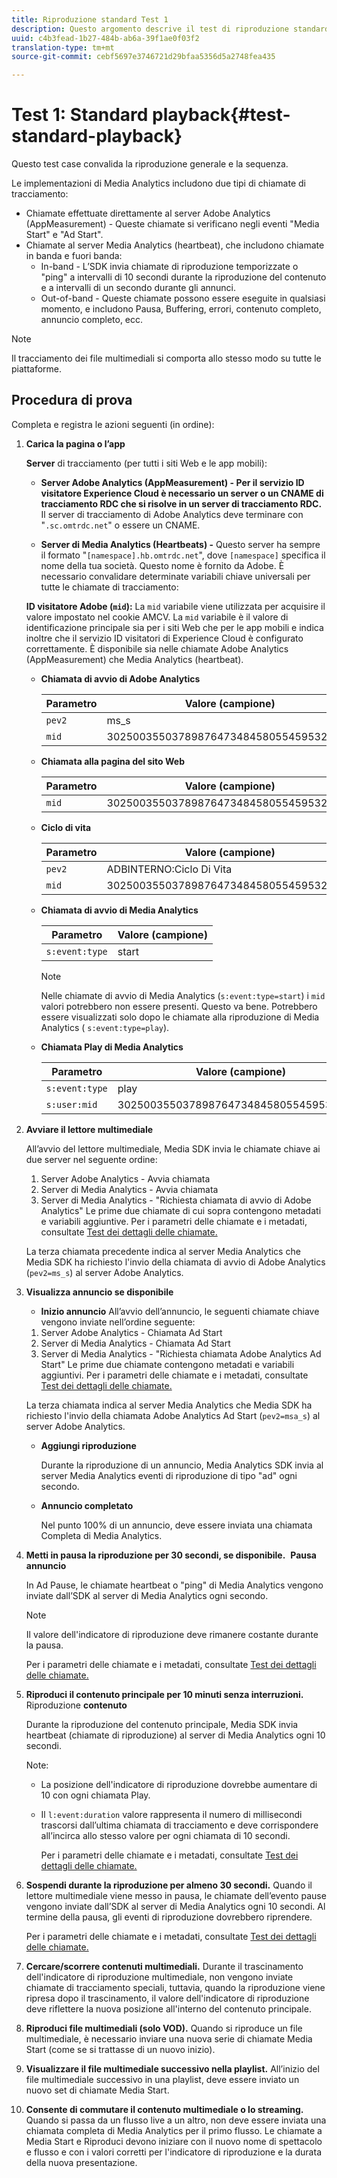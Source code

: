 ```yaml
---
title: Riproduzione standard Test 1
description: Questo argomento descrive il test di riproduzione standard utilizzato per la convalida.
uuid: c4b3fead-1b27-484b-ab6a-39f1ae0f03f2
translation-type: tm+mt
source-git-commit: cebf5697e3746721d29bfaa5356d5a2748fea435

---
```



# Test 1: Standard playback{#test-standard-playback}

Questo test case convalida la riproduzione generale e la sequenza.

Le implementazioni di Media Analytics includono due tipi di chiamate di tracciamento:
* Chiamate effettuate direttamente al server Adobe Analytics (AppMeasurement) - Queste chiamate si verificano negli eventi &quot;Media Start&quot; e &quot;Ad Start&quot;.
* Chiamate al server Media Analytics (heartbeat), che includono chiamate in banda e fuori banda:
   * In-band - L’SDK invia chiamate di riproduzione temporizzate o &quot;ping&quot; a intervalli di 10 secondi durante la riproduzione del contenuto e a intervalli di un secondo durante gli annunci.
   * Out-of-band - Queste chiamate possono essere eseguite in qualsiasi momento, e includono Pausa, Buffering, errori, contenuto completo, annuncio completo, ecc.

>[!NOTE]
>Il tracciamento dei file multimediali si comporta allo stesso modo su tutte le piattaforme.

## Procedura di prova

Completa e registra le azioni seguenti (in ordine):

1. **Carica la pagina o l’app**

   **Server** di tracciamento (per tutti i siti Web e le app mobili):

   * **Server Adobe Analytics (AppMeasurement) - Per il servizio ID visitatore Experience Cloud è necessario un server o un CNAME di tracciamento RDC che si risolve in un server di tracciamento RDC.** Il server di tracciamento di Adobe Analytics deve terminare con &quot;`.sc.omtrdc.net`&quot; o essere un CNAME.

   * **Server di Media Analytics (Heartbeats) -** Questo server ha sempre il formato &quot;`[namespace].hb.omtrdc.net`&quot;, dove `[namespace]` specifica il nome della tua società. Questo nome è fornito da Adobe.
   È necessario convalidare determinate variabili chiave universali per tutte le chiamate di tracciamento:

   **ID visitatore Adobe (`mid`):** La `mid` variabile viene utilizzata per acquisire il valore impostato nel cookie AMCV. La `mid` variabile è il valore di identificazione principale sia per i siti Web che per le app mobili e indica inoltre che il servizio ID visitatori di Experience Cloud è configurato correttamente. È disponibile sia nelle chiamate Adobe Analytics (AppMeasurement) che Media Analytics (heartbeat).

   * **Chiamata di avvio di Adobe Analytics**

      | Parametro | Valore (campione) |
      |---|---|
      | `pev2` | ms_s |
      | `mid` | 30250035503789876473484580554595324209 |

   * **Chiamata alla pagina del sito Web**

      | Parametro | Valore (campione) |
      |---|---|
      | `mid` | 30250035503789876473484580554595324209 |

   * **Ciclo di vita**

      | Parametro | Valore (campione) |
      |---|---|
      | `pev2` | ADBINTERNO:Ciclo Di Vita |
      | `mid` | 30250035503789876473484580554595324209 |

   * **Chiamata di avvio di Media Analytics**

      | Parametro | Valore (campione) |
      |---|---|
      | `s:event:type` | start |

      >[!NOTE]
      >
      >Nelle chiamate di avvio di Media Analytics (`s:event:type=start`) i `mid` valori potrebbero non essere presenti. Questo va bene. Potrebbero essere visualizzati solo dopo le chiamate alla riproduzione di Media Analytics ( `s:event:type=play`).

   * **Chiamata Play di Media Analytics**

      | Parametro | Valore (campione) |
      |---|---|
      | `s:event:type` | play |
      | `s:user:mid` | 30250035503789876473484580554595324209 |


1. **Avviare il lettore multimediale**

   All’avvio del lettore multimediale, Media SDK invia le chiamate chiave ai due server nel seguente ordine:

   1. Server Adobe Analytics - Avvia chiamata
   1. Server di Media Analytics - Avvia chiamata
   1. Server di Media Analytics - &quot;Richiesta chiamata di avvio di Adobe Analytics&quot;
   Le prime due chiamate di cui sopra contengono metadati e variabili aggiuntive. Per i parametri delle chiamate e i metadati, consultate [Test dei dettagli delle chiamate.](/help/sdk-implement/validation/test-call-details.md#start-the-media-player)

   La terza chiamata precedente indica al server Media Analytics che Media SDK ha richiesto l&#39;invio della chiamata di avvio di Adobe Analytics (`pev2=ms_s`) al server Adobe Analytics.

1. **Visualizza annuncio se disponibile**

   * **Inizio annuncio**
   All’avvio dell’annuncio, le seguenti chiamate chiave vengono inviate nell’ordine seguente:

   1. Server Adobe Analytics - Chiamata Ad Start
   1. Server di Media Analytics - Chiamata Ad Start
   1. Server di Media Analytics - &quot;Richiesta chiamata Adobe Analytics Ad Start&quot;
   Le prime due chiamate contengono metadati e variabili aggiuntivi. Per i parametri delle chiamate e i metadati, consultate [Test dei dettagli delle chiamate.](/help/sdk-implement/validation/test-call-details.md#view-ad-playback)

   La terza chiamata indica al server Media Analytics che Media SDK ha richiesto l&#39;invio della chiamata Adobe Analytics Ad Start (`pev2=msa_s`) al server Adobe Analytics.

   * **Aggiungi riproduzione**

      Durante la riproduzione di un annuncio, Media Analytics SDK invia al server Media Analytics eventi di riproduzione di tipo &quot;ad&quot; ogni secondo.

   * **Annuncio completato**

      Nel punto 100% di un annuncio, deve essere inviata una chiamata Completa di Media Analytics.



1. **Metti in pausa la riproduzione per 30 secondi, se disponibile.**  **Pausa annuncio**

   In Ad Pause, le chiamate heartbeat o &quot;ping&quot; di Media Analytics vengono inviate dall’SDK al server di Media Analytics ogni secondo.

   >[!NOTE]
   >
   >Il valore dell&#39;indicatore di riproduzione deve rimanere costante durante la pausa.

   Per i parametri delle chiamate e i metadati, consultate [Test dei dettagli delle chiamate.](/help/sdk-implement/validation/test-call-details.md#ma-ad-pause-call)

1. **Riproduci il contenuto principale per 10 minuti senza interruzioni.**  Riproduzione **contenuto**

   Durante la riproduzione del contenuto principale, Media SDK invia heartbeat (chiamate di riproduzione) al server di Media Analytics ogni 10 secondi.

   Note:

   * La posizione dell&#39;indicatore di riproduzione dovrebbe aumentare di 10 con ogni chiamata Play.
   * Il `l:event:duration` valore rappresenta il numero di millisecondi trascorsi dall’ultima chiamata di tracciamento e deve corrispondere all’incirca allo stesso valore per ogni chiamata di 10 secondi.

      Per i parametri delle chiamate e i metadati, consultate [Test dei dettagli delle chiamate.](/help/sdk-implement/validation/test-call-details.md#play-main-content)

1. **Sospendi durante la riproduzione per almeno 30 secondi.** Quando il lettore multimediale viene messo in pausa, le chiamate dell’evento pause vengono inviate dall’SDK al server di Media Analytics ogni 10 secondi. Al termine della pausa, gli eventi di riproduzione dovrebbero riprendere.

   Per i parametri delle chiamate e i metadati, consultate [Test dei dettagli delle chiamate.](/help/sdk-implement/validation/test-call-details.md#pause-main-content)

1. **Cercare/scorrere contenuti multimediali.** Durante il trascinamento dell&#39;indicatore di riproduzione multimediale, non vengono inviate chiamate di tracciamento speciali, tuttavia, quando la riproduzione viene ripresa dopo il trascinamento, il valore dell&#39;indicatore di riproduzione deve riflettere la nuova posizione all&#39;interno del contenuto principale.

1. **Riproduci file multimediali (solo VOD).** Quando si riproduce un file multimediale, è necessario inviare una nuova serie di chiamate Media Start (come se si trattasse di un nuovo inizio).

1. **Visualizzare il file multimediale successivo nella playlist.** All’inizio del file multimediale successivo in una playlist, deve essere inviato un nuovo set di chiamate Media Start.

1. **Consente di commutare il contenuto multimediale o lo streaming.** Quando si passa da un flusso live a un altro, non deve essere inviata una chiamata completa di Media Analytics per il primo flusso. Le chiamate a Media Start e Riproduci devono iniziare con il nuovo nome di spettacolo e flusso e con i valori corretti per l&#39;indicatore di riproduzione e la durata della nuova presentazione.

